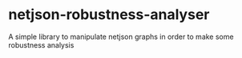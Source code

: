 # netjson-robustness-analyser
A simple library to manipulate netjson graphs in order to make some robustness analysis
